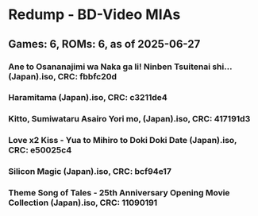 # Redump - BD-Video MIAs
## Games: 6, ROMs: 6, as of 2025-06-27

### Ane to Osananajimi wa Naka ga Ii! Ninben Tsuitenai shi... (Japan).iso, CRC: fbbfc20d
### Haramitama (Japan).iso, CRC: c3211de4
### Kitto, Sumiwataru Asairo Yori mo, (Japan).iso, CRC: 417191d3
### Love x2 Kiss - Yua to Mihiro to Doki Doki Date (Japan).iso, CRC: e50025c4
### Silicon Magic (Japan).iso, CRC: bcf94e17
### Theme Song of Tales - 25th Anniversary Opening Movie Collection (Japan).iso, CRC: 11090191
